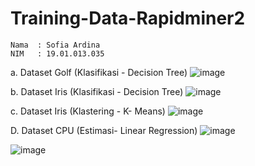 # Training-Data-Rapidminer2
```
Nama  : Sofia Ardina
NIM   : 19.01.013.035
```
a. Dataset Golf (Klasifikasi - Decision Tree)
  ![image](https://user-images.githubusercontent.com/105371183/197683840-b9ecc59a-3567-4441-aa76-51b85e151d1e.png)

b. Dataset Iris (Klasifikasi - Decision Tree)
  ![image](https://user-images.githubusercontent.com/105371183/197684163-c5718ead-b9dd-445c-873b-34d7ce52e8d6.png)

c. Dataset Iris (Klastering - K- Means)
  ![image](https://user-images.githubusercontent.com/105371183/197687902-3c906eb3-08e5-4abf-bfe6-b91fc81a7418.png)
 
D. Dataset CPU (Estimasi- Linear Regression)
   ![image](https://user-images.githubusercontent.com/105371183/197695490-e559dfbe-5932-42c1-91a7-521f48da45c7.png)

  ![image](https://user-images.githubusercontent.com/105371183/197695438-46ae11fb-faab-4496-a4f7-f6a41a679d82.png)

